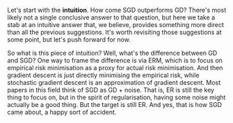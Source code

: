 

Let's start with the **intuition**. How come SGD outperforms GD? There's most likely not a single conclusive answer to that question, but here we take a stab at an intuitive answer that, we believe, provides something more direct than all the previous suggestions. It's worth revisiting those suggestions at some point, but let's push forward for now.

So what is this piece of intuition? Well, what's the difference between GD and SGD? One way to frame the difference is via ERM, which is to focus on empirical risk minimisation as a proxy for actual risk minimisation. And then gradient descent is just directly minimising the empirical risk, while stochastic gradient descent is an approximation of gradient descent. Most papers in this field think of SGD as GD + noise. That is, ER is still the key thing to focus on, but in the spirit of regularisation, having some noise might actually be a good thing. But the target is still ER. And yes, that is how SGD came about, a happy sort of accident.

